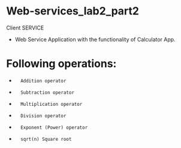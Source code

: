 # Web-services_lab2_part2
Client SERVICE
- Web Service Application with the functionality of Calculator App. 
# Following operations:

-       Addition operator
-       Subtraction operator
-       Multiplication operator
-       Division operator
-       Exponent (Power) operator
-       sqrt(n) Square root
